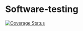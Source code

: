 # Software-testing

<a href='https://coveralls.io/github/katrindieter/Software-testing?branch=main'><img src='https://coveralls.io/repos/github/katrindieter/Software-testing/badge.svg?branch=main' alt='Coverage Status' /></a>

